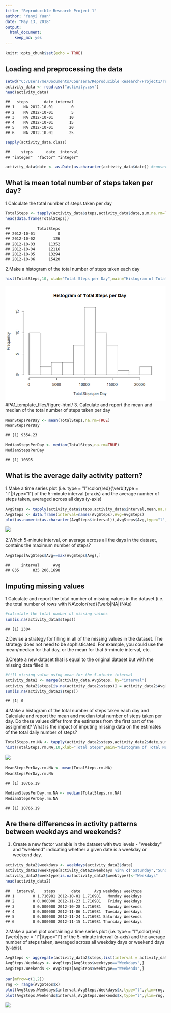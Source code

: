 ```yaml
---
title: "Reproducible Research Project 1"
author: "Yanyi Yuan"
date: "May 13, 2018"
output: 
  html_document: 
    keep_md: yes
---
```



```r
knitr::opts_chunk$set(echo = TRUE)
```

## Loading and preprocessing the data


```r
setwd("C:/Users/me/Documents/Coursera/Reproducible Research/Project1/repdata_data_activity")
activity_data <- read.csv("activity.csv")
head(activity_data)
```

```
##   steps       date interval
## 1    NA 2012-10-01        0
## 2    NA 2012-10-01        5
## 3    NA 2012-10-01       10
## 4    NA 2012-10-01       15
## 5    NA 2012-10-01       20
## 6    NA 2012-10-01       25
```


```r
sapply(activity_data,class)
```

```
##     steps      date  interval 
## "integer"  "factor" "integer"
```

```r
activity_data$date <- as.Date(as.character(activity_data$date)) #convert factor to Date
```

## What is mean total number of steps taken per day?

1.Calculate the total number of steps taken per day

```r
TotalSteps <- tapply(activity_data$steps,activity_data$date,sum,na.rm=TRUE)
head(data.frame(TotalSteps))
```

```
##            TotalSteps
## 2012-10-01          0
## 2012-10-02        126
## 2012-10-03      11352
## 2012-10-04      12116
## 2012-10-05      13294
## 2012-10-06      15420
```
  

2.Make a histogram of the total number of steps taken each day

```r
hist(TotalSteps,10, xlab="Total Steps per Day",main="Histogram of Total Steps per Day")
```

![](unnamed-chunk-4-1.png)<!-- -->
 #PA1_template_files/figure-html/ 
  3. Calculate and report the mean and median of the total number of steps taken per day

```r
MeanStepsPerDay <- mean(TotalSteps,na.rm=TRUE)
MeanStepsPerDay
```

```
## [1] 9354.23
```


```r
MedianStepsPerDay <- median(TotalSteps,na.rm=TRUE)
MedianStepsPerDay
```

```
## [1] 10395
```

## What is the average daily activity pattern?
1.Make a time series plot (i.e. type = "l"\color{red}{\verb|type = "l"|}type="l") of the 5-minute interval (x-axis) and the average number of steps taken, averaged across all days (y-axis)

```r
AvgSteps <- tapply(activity_data$steps,activity_data$interval,mean,na.rm=TRUE)
AvgSteps <- data.frame(interval=names(AvgSteps),Avg=AvgSteps)
plot(as.numeric(as.character(AvgSteps$interval)),AvgSteps$Avg,type="l",xlab="interval",ylab="Number of Steps",main="Time Series of Average Number of Steps by interval")
```

![](PA1_template_files/figure-html/unnamed-chunk-7-1.png)<!-- -->
  
2.Which 5-minute interval, on average across all the days in the dataset, contains the maximum number of steps?


```r
AvgSteps[AvgSteps$Avg==max(AvgSteps$Avg),]
```

```
##     interval      Avg
## 835      835 206.1698
```


## Imputing missing values

1.Calculate and report the total number of missing values in the dataset (i.e. the total number of rows with NA\color{red}{\verb|NA|}NAs)


```r
#calculate the total number of missing values
sum(is.na(activity_data$steps))
```

```
## [1] 2304
```
  
2.Devise a strategy for filling in all of the missing values in the dataset. The strategy does not need to be sophisticated. For example, you could use the mean/median for that day, or the mean for that 5-minute interval, etc.

3.Create a new dataset that is equal to the original dataset but with the missing data filled in.


```r
#fill missing value using mean for the 5-minute interval
activity_data2 <- merge(activity_data,AvgSteps, by="interval")
activity_data2$steps[is.na(activity_data2$steps)] = activity_data2$Avg[is.na(activity_data2$steps)]
sum(is.na(activity_data2$steps))
```

```
## [1] 0
```
  
4.Make a histogram of the total number of steps taken each day and Calculate and report the mean and median total number of steps taken per day. Do these values differ from the estimates from the first part of the assignment? What is the impact of imputing missing data on the estimates of the total daily number of steps?


```r
TotalSteps.rm.NA <- tapply(activity_data2$steps,activity_data2$date,sum)
hist(TotalSteps.rm.NA,10,xlab="Total Steps",main="Histogram of Total Number of Steps per day")
```

![](PA1_template_files/figure-html/unnamed-chunk-11-1.png)<!-- -->


```r
MeanStepsPerDay.rm.NA <- mean(TotalSteps.rm.NA)
MeanStepsPerDay.rm.NA
```

```
## [1] 10766.19
```

```r
MedianStepsPerDay.rm.NA <- median(TotalSteps.rm.NA)
MedianStepsPerDay.rm.NA
```

```
## [1] 10766.19
```


## Are there differences in activity patterns between weekdays and weekends?


1. Create a new factor variable in the dataset with two levels - "weekday" and "weekend" indicating whether a given date is a weekday or weekend day.

```r
activity_data2$weekdays <- weekdays(activity_data2$date)
activity_data2$weektype[activity_data2$weekdays %in% c("Saturday","Sunday")]<-"Weekends"
activity_data2$weektype[is.na(activity_data2$weektype)]<-"Weekdays"
head(activity_data2)
```

```
##   interval    steps       date      Avg weekdays weektype
## 1        0 1.716981 2012-10-01 1.716981   Monday Weekdays
## 2        0 0.000000 2012-11-23 1.716981   Friday Weekdays
## 3        0 0.000000 2012-10-28 1.716981   Sunday Weekends
## 4        0 0.000000 2012-11-06 1.716981  Tuesday Weekdays
## 5        0 0.000000 2012-11-24 1.716981 Saturday Weekends
## 6        0 0.000000 2012-11-15 1.716981 Thursday Weekdays
```
  
2.Make a panel plot containing a time series plot (i.e. type = "l"\color{red}{\verb|type = "l"|}type="l") of the 5-minute interval (x-axis) and the average number of steps taken, averaged across all weekday days or weekend days (y-axis).


```r
AvgSteps <- aggregate(activity_data2$steps,list(interval = activity_data2$interval,weektype = activity_data2$weektype),mean)
AvgSteps.Weekdays <- AvgSteps[AvgSteps$weektype=="Weekdays",]
AvgSteps.Weekends <- AvgSteps[AvgSteps$weektype=="Weekends",]

par(mfrow=c(1,2))
rng <- range(AvgSteps$x)
plot(AvgSteps.Weekdays$interval,AvgSteps.Weekdays$x,type="l",ylim=rng, xlab="Interval",ylab="Number of Steps", main = "Average Number of Steps in Weekdays",cex.main=.8)
plot(AvgSteps.Weekends$interval,AvgSteps.Weekends$x,type="l",ylim=rng, xlab="Interval",ylab="Number of Steps",main = "Average Number of Steps in Weekends",cex.main=.8)
```

![](PA1_template_files/figure-html/unnamed-chunk-15-1.png)<!-- -->
